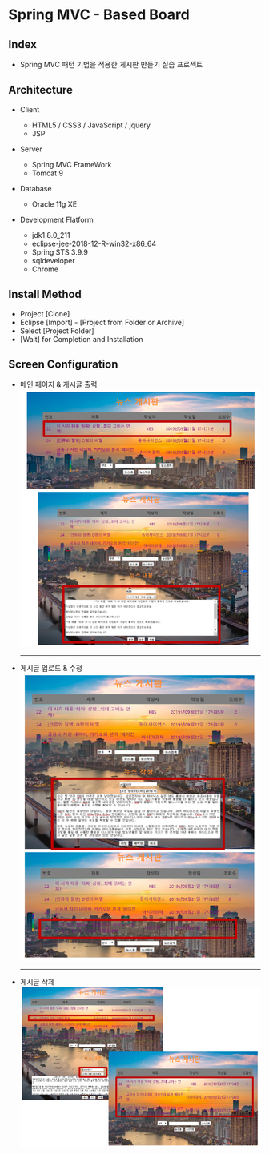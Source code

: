 





# Spring MVC - Based Board

## Index

- Spring MVC 패턴 기법을 적용한 게시판 만들기 실습 프로젝트

## Architecture

- Client

  - HTML5 / CSS3 / JavaScript / jquery
  - JSP
  
- Server

  - Spring MVC FrameWork
  - Tomcat 9
  
- Database

  - Oracle 11g XE
  
- Development Flatform

  - jdk1.8.0_211
  - eclipse-jee-2018-12-R-win32-x86_64
  - Spring STS 3.9.9
  - sqldeveloper
  - Chrome

## Install Method

- Project [Clone]
- Eclipse [Import] - [Project from Folder or Archive]
- Select [Project Folder]
- [Wait] for Completion and Installation

## Screen Configuration

- 메인 페이지 & 게시글 출력![select](./images/board_select.png)

  ---

- 게시글 업로드 & 수정![insert](./images/board_insert.png)

  ---

- 게시글 삭제![delete](./images/board_delete.png)